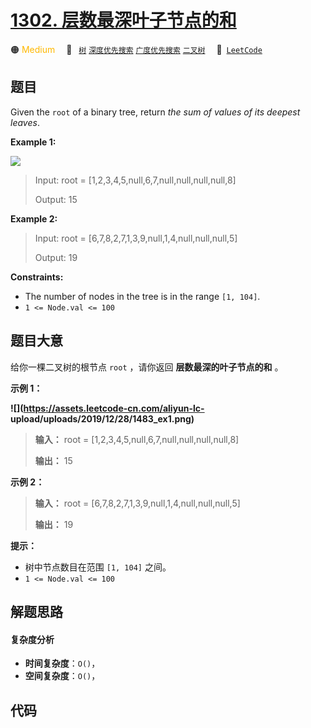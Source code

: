 # [1302. 层数最深叶子节点的和](https://leetcode.com/problems/deepest-leaves-sum)

🟠 <font color=#ffb800>Medium</font>&emsp; 🔖&ensp; [`树`](/leetcode-js/outline/tag/tree.md) [`深度优先搜索`](/leetcode-js/outline/tag/depth-first-search.md) [`广度优先搜索`](/leetcode-js/outline/tag/breadth-first-search.md) [`二叉树`](/leetcode-js/outline/tag/binary-tree.md)&emsp; 🔗&ensp;[`LeetCode`](https://leetcode.com/problems/deepest-leaves-sum)

## 题目

Given the `root` of a binary tree, return _the sum of values of its deepest
leaves_.



**Example 1:**

![](https://assets.leetcode.com/uploads/2019/07/31/1483_ex1.png)

> Input: root = [1,2,3,4,5,null,6,7,null,null,null,null,8]
> 
> Output: 15

**Example 2:**

> Input: root = [6,7,8,2,7,1,3,9,null,1,4,null,null,null,5]
> 
> Output: 19

**Constraints:**

  * The number of nodes in the tree is in the range `[1, 104]`.
  * `1 <= Node.val <= 100`


## 题目大意

给你一棵二叉树的根节点 `root` ，请你返回 **层数最深的叶子节点的和** 。

**示例 1：**

**![](https://assets.leetcode-cn.com/aliyun-lc-
upload/uploads/2019/12/28/1483_ex1.png)**

> 
> 
> 
> 
> 
> **输入：** root = [1,2,3,4,5,null,6,7,null,null,null,null,8]
> 
> **输出：** 15
> 
> 

**示例 2：**

> 
> 
> 
> 
> 
> **输入：** root = [6,7,8,2,7,1,3,9,null,1,4,null,null,null,5]
> 
> **输出：** 19
> 
> 

**提示：**

  * 树中节点数目在范围 `[1, 104]` 之间。
  * `1 <= Node.val <= 100`


## 解题思路

#### 复杂度分析

- **时间复杂度**：`O()`，
- **空间复杂度**：`O()`，

## 代码

```javascript

```